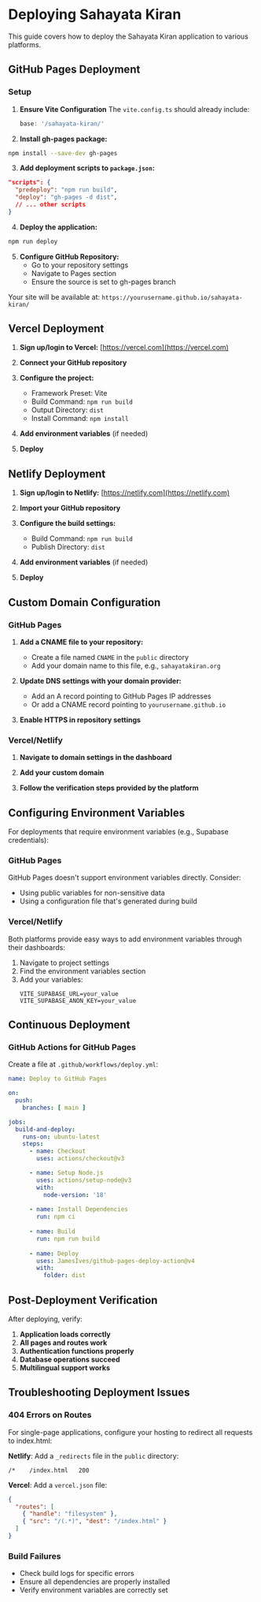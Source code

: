 # Deploying Sahayata Kiran

This guide covers how to deploy the Sahayata Kiran application to various platforms.

## GitHub Pages Deployment

### Setup

1. **Ensure Vite Configuration**
   The `vite.config.ts` should already include:
   ```typescript
   base: '/sahayata-kiran/'
   ```

2. **Install gh-pages package:**

```bash
npm install --save-dev gh-pages
```

3. **Add deployment scripts to `package.json`:**

```json
"scripts": {
  "predeploy": "npm run build",
  "deploy": "gh-pages -d dist",
  // ... other scripts
}
```

4. **Deploy the application:**

```bash
npm run deploy
```

5. **Configure GitHub Repository:**
   - Go to your repository settings
   - Navigate to Pages section
   - Ensure the source is set to gh-pages branch

Your site will be available at: `https://yourusername.github.io/sahayata-kiran/`

## Vercel Deployment

1. **Sign up/login to Vercel:** [https://vercel.com](https://vercel.com)

2. **Connect your GitHub repository**

3. **Configure the project:**
   - Framework Preset: Vite
   - Build Command: `npm run build`
   - Output Directory: `dist`
   - Install Command: `npm install`

4. **Add environment variables** (if needed)

5. **Deploy**

## Netlify Deployment

1. **Sign up/login to Netlify:** [https://netlify.com](https://netlify.com)

2. **Import your GitHub repository**

3. **Configure the build settings:**
   - Build Command: `npm run build`
   - Publish Directory: `dist`

4. **Add environment variables** (if needed)

5. **Deploy**

## Custom Domain Configuration

### GitHub Pages

1. **Add a CNAME file to your repository:**
   - Create a file named `CNAME` in the `public` directory
   - Add your domain name to this file, e.g., `sahayatakiran.org`

2. **Update DNS settings with your domain provider:**
   - Add an A record pointing to GitHub Pages IP addresses
   - Or add a CNAME record pointing to `yourusername.github.io`

3. **Enable HTTPS in repository settings**

### Vercel/Netlify

1. **Navigate to domain settings in the dashboard**

2. **Add your custom domain**

3. **Follow the verification steps provided by the platform**

## Configuring Environment Variables

For deployments that require environment variables (e.g., Supabase credentials):

### GitHub Pages
GitHub Pages doesn't support environment variables directly. Consider:
- Using public variables for non-sensitive data
- Using a configuration file that's generated during build

### Vercel/Netlify
Both platforms provide easy ways to add environment variables through their dashboards:

1. Navigate to project settings
2. Find the environment variables section
3. Add your variables:
   ```
   VITE_SUPABASE_URL=your_value
   VITE_SUPABASE_ANON_KEY=your_value
   ```

## Continuous Deployment

### GitHub Actions for GitHub Pages

Create a file at `.github/workflows/deploy.yml`:

```yaml
name: Deploy to GitHub Pages

on:
  push:
    branches: [ main ]

jobs:
  build-and-deploy:
    runs-on: ubuntu-latest
    steps:
      - name: Checkout
        uses: actions/checkout@v3

      - name: Setup Node.js
        uses: actions/setup-node@v3
        with:
          node-version: '18'
          
      - name: Install Dependencies
        run: npm ci
        
      - name: Build
        run: npm run build
        
      - name: Deploy
        uses: JamesIves/github-pages-deploy-action@v4
        with:
          folder: dist
```

## Post-Deployment Verification

After deploying, verify:

1. **Application loads correctly**
2. **All pages and routes work**
3. **Authentication functions properly**
4. **Database operations succeed**
5. **Multilingual support works**

## Troubleshooting Deployment Issues

### 404 Errors on Routes
For single-page applications, configure your hosting to redirect all requests to index.html:

**Netlify**: Add a `_redirects` file in the `public` directory:
```
/*    /index.html   200
```

**Vercel**: Add a `vercel.json` file:
```json
{
  "routes": [
    { "handle": "filesystem" },
    { "src": "/(.*)", "dest": "/index.html" }
  ]
}
```

### Build Failures
- Check build logs for specific errors
- Ensure all dependencies are properly installed
- Verify environment variables are correctly set
